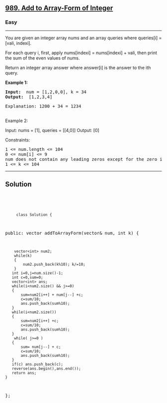 
<h2><a href="https://leetcode.com/problems/add-to-array-form-of-integer/description/">989. Add to Array-Form of Integer </a></h2>
<h3>Easy</h3>
<hr>
<div><p>
 You are given an integer array nums and an array queries where queries[i] = [vali, indexi].

For each query i, first, apply nums[indexi] = nums[indexi] + vali, then print the sum of the even values of nums.

Return an integer array answer where answer[i] is the answer to the ith query.
</p>


<p><strong>Example 1:</strong></p>
<pre><strong>Input:</strong>  num = [1,2,0,0], k = 34
<strong>Output:</strong>  [1,2,3,4]
</pre>
<pre>
Explanation: 1200 + 34 = 1234
  </pre>
  
Example 2:

Input: nums = [1], queries = [[4,0]]
Output: [0]
 

Constraints:
<pre>
1 <= num.length <= 104
0 <= num[i] <= 9
num does not contain any leading zeros except for the zero itself.
1 <= k <= 104
</pre>
<hr>
 <h2><strong><b>Solution</b></strong></h2>
 <br>
 <pre>
 
         class Solution {
public:
    vector<int> addToArrayForm(vector<int>& num, int k) {
        
        vector<int> num2;
        while(k)
        {
            num2.push_back(k%10); k/=10;
        }
       int i=0,j=num.size()-1;
       int c=0,sum=0;
       vector<int> ans;
       while(i<num2.size() && j>=0)
       {
           sum=num2[i++] + num[j--] +c;
           c=sum/10;
           ans.push_back(sum%10);
       }
       while(i<num2.size())
       {
           sum=num2[i++] +c;
           c=sum/10;
           ans.push_back(sum%10);
       }
        while( j>=0 )
       {
           sum= num[j--] + c;
           c=sum/10;
           ans.push_back(sum%10);
       }
       if(c) ans.push_back(c);
       reverse(ans.begin(),ans.end());
       return ans;
    }
};
          
 </pre>

